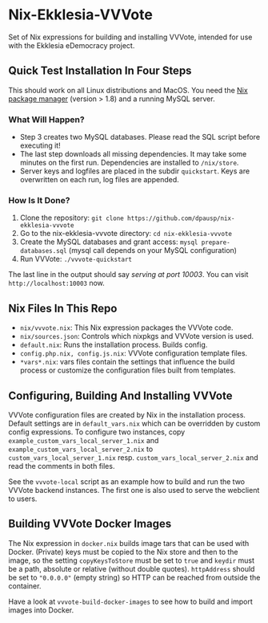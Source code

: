 Nix-Ekklesia-VVVote
===================

Set of Nix expressions for building and installing VVVote, intended for use with the Ekklesia eDemocracy project.


## Quick Test Installation In Four Steps

This should work on all Linux distributions and MacOS. You need the [Nix package manager](https://nixos.org/nix) (version > 1.8) and a running MySQL server.

### What Will Happen?

-   Step 3 creates two MySQL databases. Please read the SQL script before executing it!
-   The last step downloads all missing dependencies. It may take some minutes on the first run. Dependencies are installed to `/nix/store`.
-   Server keys and logfiles are placed in the subdir `quickstart`. Keys are overwritten on each run, log files are appended.

### How Is It Done?

1. Clone the repository: `git clone https://github.com/dpausp/nix-ekklesia-vvvote`
2. Go to the nix-ekklesia-vvvote directory: `cd nix-ekklesia-vvvote`
3. Create the MySQL databases and grant access: `mysql prepare-databases.sql` (mysql call depends on your MySQL configuration)
4. Run VVVote: `./vvvote-quickstart`

The last line in the output should say _serving at port 10003_.
You can visit `http://localhost:10003` now.

## Nix Files In This Repo

- `nix/vvvote.nix`: This Nix expression packages the VVVote code.
- `nix/sources.json`: Controls which nixpkgs and VVVote version is used.
- `default.nix`: Runs the installation process. Builds config.
- `config.php.nix, config.js.nix`: VVVote configuration template files.
- `*vars*.nix`: vars files contain the settings that influence the build process or customize the configuration files built from templates.


## Configuring, Building And Installing VVVote

VVVote configuration files are created by Nix in the installation process. Default settings are in `default_vars.nix` which can be overridden by custom config expressions.
To configure two instances, copy `example_custom_vars_local_server_1.nix` and `example_custom_vars_local_server_2.nix` to `custom_vars_local_server_1.nix` resp. `custom_vars_local_server_2.nix` and read the comments in both files.

See the `vvvote-local` script as an example how to build and run the two VVVote backend instances. The first one is also used to serve the webclient to users.

## Building VVVote Docker Images

The Nix expression in `docker.nix` builds image tars that can be used with Docker.  (Private) keys must be copied to the Nix store and then to the image, so the setting `copyKeysToStore` must be set to `true` and `keydir` must be a path, absolute or relative (without double quotes). `httpAddress` should be set to `"0.0.0.0"` (empty string) so HTTP can be reached from outside the container.

Have a look at `vvvote-build-docker-images` to see how to build and import images into Docker.
